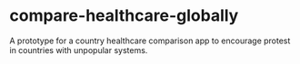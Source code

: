 # compare-healthcare-globally

A prototype for a country healthcare comparison app to encourage protest in countries with unpopular systems.

